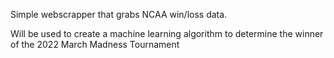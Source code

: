 Simple webscrapper that grabs NCAA win/loss data. 

Will be used to create a machine learning algorithm 
to determine the winner of the 2022 March Madness Tournament
